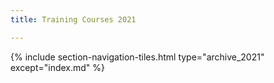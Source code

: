 ```yaml
---
title: Training Courses 2021

---
```


{% include section-navigation-tiles.html type="archive_2021" except="index.md" %}